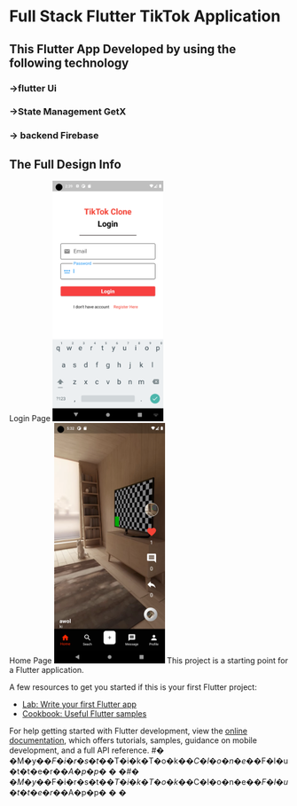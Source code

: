 # Full Stack  Flutter TikTok Application 

## This Flutter App Developed by using the following technology
### ->flutter  Ui
### ->State Management GetX
### -> backend Firebase 

## The Full Design Info
Login Page
<img src="assets/Screenshot_1668940762.png" width=200/>
<br/>
Home Page
<img src="assets/Screenshot_1669123959.png" width=200/>
This project is a starting point for a Flutter application.

A few resources to get you started if this is your first Flutter project:

- [Lab: Write your first Flutter app](https://docs.flutter.dev/get-started/codelab)
- [Cookbook: Useful Flutter samples](https://docs.flutter.dev/cookbook)

For help getting started with Flutter development, view the
[online documentation](https://docs.flutter.dev/), which offers tutorials,
samples, guidance on mobile development, and a full API reference.
#� �M�y�_�F�i�r�s�t�_�T�i�k�T�o�k�_�C�l�o�n�e�_�F�l�u�t�t�e�r�_�A�p�p�
�
�#� �M�y�_�F�i�r�s�t�_�T�i�k�T�o�k�_�C�l�o�n�e�_�F�l�u�t�t�e�r�_�A�p�p�
�
�
